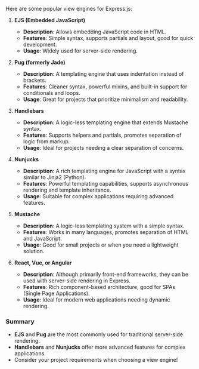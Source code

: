
Here are some popular view engines for Express.js:

1. **EJS (Embedded JavaScript)**
   - **Description**: Allows embedding JavaScript code in HTML.
   - **Features**: Simple syntax, supports partials and layout, good for quick development.
   - **Usage**: Widely used for server-side rendering.

2. **Pug (formerly Jade)**
   - **Description**: A templating engine that uses indentation instead of brackets.
   - **Features**: Cleaner syntax, powerful mixins, and built-in support for conditionals and loops.
   - **Usage**: Great for projects that prioritize minimalism and readability.

3. **Handlebars**
   - **Description**: A logic-less templating engine that extends Mustache syntax.
   - **Features**: Supports helpers and partials, promotes separation of logic from markup.
   - **Usage**: Ideal for projects needing a clear separation of concerns.

4. **Nunjucks**
   - **Description**: A rich templating engine for JavaScript with a syntax similar to Jinja2 (Python).
   - **Features**: Powerful templating capabilities, supports asynchronous rendering and template inheritance.
   - **Usage**: Suitable for complex applications requiring advanced features.

5. **Mustache**
   - **Description**: A logic-less templating system with a simple syntax.
   - **Features**: Works in many languages, promotes separation of HTML and JavaScript.
   - **Usage**: Good for small projects or when you need a lightweight solution.

6. **React, Vue, or Angular**
   - **Description**: Although primarily front-end frameworks, they can be used with server-side rendering in Express.
   - **Features**: Rich component-based architecture, good for SPAs (Single Page Applications).
   - **Usage**: Ideal for modern web applications needing dynamic rendering.

### Summary

- **EJS** and **Pug** are the most commonly used for traditional server-side rendering.
- **Handlebars** and **Nunjucks** offer more advanced features for complex applications.
- Consider your project requirements when choosing a view engine!

